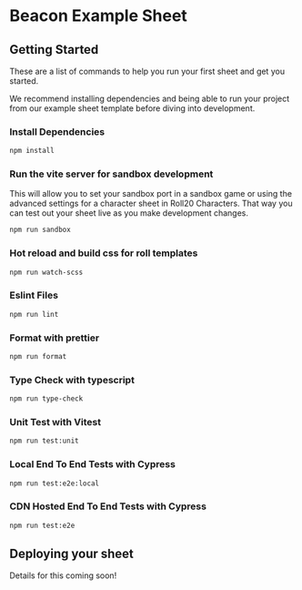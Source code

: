# Beacon Example Sheet

## Getting Started
These are a list of commands to help you run your first sheet and get you started.

We recommend installing dependencies and being able to run your project from our example sheet template before diving into development.

### Install Dependencies
```sh
npm install
```

### Run the vite server for sandbox development
This will allow you to set your sandbox port in a sandbox game or using the advanced settings for a character sheet in Roll20 Characters. That way you can test out your sheet live as you make development changes.
```sh
npm run sandbox
```

### Hot reload and build css for roll templates
```sh
npm run watch-scss
```

### Eslint Files
```sh
npm run lint
```

### Format with prettier
```sh
npm run format
```

### Type Check with typescript
```sh
npm run type-check
```

### Unit Test with Vitest
```sh
npm run test:unit
```

### Local End To End Tests with Cypress
```sh
npm run test:e2e:local
```

### CDN Hosted End To End Tests with Cypress
```sh
npm run test:e2e
```

## Deploying your sheet

Details for this coming soon!